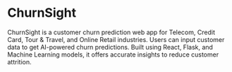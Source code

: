 # ChurnSight
ChurnSight is a customer churn prediction web app for Telecom, Credit Card, Tour &amp; Travel, and Online Retail industries. Users can input customer data to get AI-powered churn predictions. Built using React, Flask, and Machine Learning models, it offers accurate insights to reduce customer attrition.
